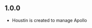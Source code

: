 <!-- https://developers.home-assistant.io/docs/add-ons/presentation#keeping-a-changelog -->

## 1.0.0
- Houstin is created to manage Apollo
